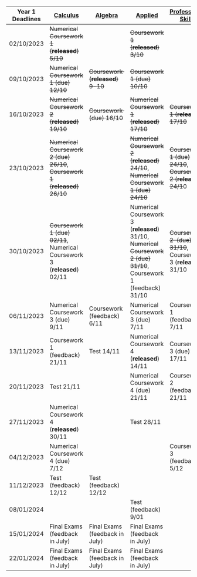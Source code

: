 | Year 1 Deadlines | [Calculus](MTH1002%20Calculus)                                                           | [Algebra](MTH1001%20Algebra)                        | [Applied](PHY1002%20Geometrical%20Optics,%20Waves,%20and%20Mechanics)                                                                                                    | [Professional Skills](MTH1007%20Professional%20Skills%20and%20Group%20Study)                                      | [Computer Algebra](MTH1006%20Computer%20Algebra%20and%20Technical%20Computing)              |
| ---------------- | ------------------------------------------------------------------ | ------------------------------ | ---------------------------------------------------------------------------------------------------------- | -------------------------------------------------------- | ----------------------------- |
| 02/10/2023       | ~~Numerical Coursework 1 (**released**) 5/10~~                             |                                | ~~Coursework 1 (**released**) 3/10~~                                                                               |                                                          |                               |
| 09/10/2023       | ~~Numerical Coursework 1 (due) 12/10~~                                 | ~~Coursework  (**released**) 9-10~~    | ~~Coursework 1 (due) 10/10~~                                                                                   |                                                          |                               |
| 16/10/2023       | ~~Numerical Coursework 2 (**released**) 19/10~~                            | ~~Coursework  (due) 16/10~~        | ~~Numerical Coursework 1 (**released**) 17/10~~                                                                    | ~~Coursework 1 (**released**) 17/10~~                            |                               |
| 23/10/2023       | ~~Numerical Coursework 2 (due) 26/10~~, ~~Coursework 1 (**released**) 26/10~~  |                                | ~~Numerical Coursework 2 (**released**) 24/10~~, ~~Numerical Coursework 1 (due) 24/10~~                                | ~~Coursework 1 (due) 24/10~~, ~~Coursework 2 (**released**) 24/1~~0  | ~~Coursework 1 (**released**) 24/10~~ |
| 30/10/2023       | ~~Coursework 1 (due) 02/11~~, Numerical Coursework 3 (**released**)  02/11 |                                | Numerical Coursework 3 (**released**) 31/10, ~~Numerical Coursework 2 (due) 31/10~~, Coursework 1 (feedback) 31/10 | ~~Coursework 2  (due) 31/10~~, Coursework 3 (**released**) 31/10 |                               |
| 06/11/2023       | Numerical Coursework 3 (due) 9/11                                  | Coursework  (feedback) 6/11    | Numerical Coursework 3 (due) 7/11                                                                          | Coursework 1 (feedback) 7/11                             | ~~Coursework 1 (due) 10/11~~      |
| 13/11/2023       | Coursework 1 (feedback) 21/11                                      | Test 14/11                     | Numerical Coursework 4 (**released**) 14/11                                                                    | Coursework 3 (due) 17/11                                 |                               |
| 20/11/2023       | Test 21/11                                                         |                                | Numerical Coursework 4 (due) 21/11                                                                         | Coursework 2 (feedback) 21/11                            |                               |
| 27/11/2023       | Numerical Coursework 4 (**released**) 30/11                            |                                | Test 28/11                                                                                                 |                                                          | Coursework 1 (feedback) 6/12  |
| 04/12/2023       | Numerical Coursework 4 (due) 7/12                                  |                                |                                                                                                            | Coursework 3 (feedback) 5/12                             | Logbook (due) 8/12            |
| 11/12/2023       | Test (feedback) 12/12                                              | Test (feedback) 12/12          |                                                                                                            |                                                          | Test 12/12                    |
| 08/01/2024       |                                                                    |                                | Test (feedback) 9/01                                                                                       |                                                          |                               |
| 15/01/2024       | Final Exams (feedback in July)                                     | Final Exams (feedback in July) | Final Exams (feedback in July)                                                                             |                                                          | Logbook (feedback) 24/01      |
| 22/01/2024       | Final Exams (feedback in July)                                     | Final Exams (feedback in July) | Final Exams (feedback in July)                                                                             |                                                          | Test (feedback) 23/01         |

